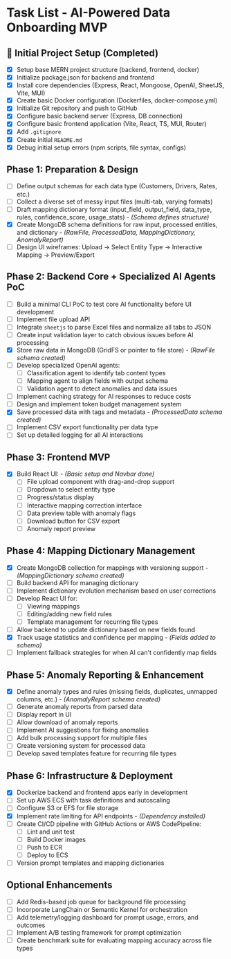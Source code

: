 # Task List - AI-Powered Data Onboarding MVP

## 🚀 Initial Project Setup (Completed)
- [X] Setup base MERN project structure (backend, frontend, docker)
- [X] Initialize package.json for backend and frontend
- [X] Install core dependencies (Express, React, Mongoose, OpenAI, SheetJS, Vite, MUI)
- [X] Create basic Docker configuration (Dockerfiles, docker-compose.yml)
- [X] Initialize Git repository and push to GitHub
- [X] Configure basic backend server (Express, DB connection)
- [X] Configure basic frontend application (Vite, React, TS, MUI, Router)
- [X] Add `.gitignore`
- [X] Create initial `README.md`
- [X] Debug initial setup errors (npm scripts, file syntax, configs)

## Phase 1: Preparation & Design
- [ ] Define output schemas for each data type (Customers, Drivers, Rates, etc.)
- [ ] Collect a diverse set of messy input files (multi-tab, varying formats)
- [ ] Draft mapping dictionary format (input_field, output_field, data_type, rules, confidence_score, usage_stats) - *(Schema defines structure)*
- [X] Create MongoDB schema definitions for raw input, processed entities, and dictionary - *(RawFile, ProcessedData, MappingDictionary, AnomalyReport)*
- [ ] Design UI wireframes: Upload → Select Entity Type → Interactive Mapping → Preview/Export

## Phase 2: Backend Core + Specialized AI Agents PoC
- [ ] Build a minimal CLI PoC to test core AI functionality before UI development
- [ ] Implement file upload API
- [ ] Integrate `sheetjs` to parse Excel files and normalize all tabs to JSON
- [ ] Create input validation layer to catch obvious issues before AI processing
- [X] Store raw data in MongoDB (GridFS or pointer to file store) - *(RawFile schema created)*
- [ ] Develop specialized OpenAI agents:
  - [ ] Classification agent to identify tab content types
  - [ ] Mapping agent to align fields with output schema
  - [ ] Validation agent to detect anomalies and data issues
- [ ] Implement caching strategy for AI responses to reduce costs
- [ ] Design and implement token budget management system
- [X] Save processed data with tags and metadata - *(ProcessedData schema created)*
- [ ] Implement CSV export functionality per data type
- [ ] Set up detailed logging for all AI interactions

## Phase 3: Frontend MVP
- [X] Build React UI: - *(Basic setup and Navbar done)*
  - [ ] File upload component with drag-and-drop support
  - [ ] Dropdown to select entity type
  - [ ] Progress/status display
  - [ ] Interactive mapping correction interface
  - [ ] Data preview table with anomaly flags
  - [ ] Download button for CSV export
  - [ ] Anomaly report preview

## Phase 4: Mapping Dictionary Management
- [X] Create MongoDB collection for mappings with versioning support - *(MappingDictionary schema created)*
- [ ] Build backend API for managing dictionary
- [ ] Implement dictionary evolution mechanism based on user corrections
- [ ] Develop React UI for:
  - [ ] Viewing mappings
  - [ ] Editing/adding new field rules
  - [ ] Template management for recurring file types
- [ ] Allow backend to update dictionary based on new fields found
- [X] Track usage statistics and confidence per mapping - *(Fields added to schema)*
- [ ] Implement fallback strategies for when AI can't confidently map fields

## Phase 5: Anomaly Reporting & Enhancement
- [X] Define anomaly types and rules (missing fields, duplicates, unmapped columns, etc.) - *(AnomalyReport schema created)*
- [ ] Generate anomaly reports from parsed data
- [ ] Display report in UI
- [ ] Allow download of anomaly reports
- [ ] Implement AI suggestions for fixing anomalies
- [ ] Add bulk processing support for multiple files
- [ ] Create versioning system for processed data
- [ ] Develop saved templates feature for recurring file types

## Phase 6: Infrastructure & Deployment
- [X] Dockerize backend and frontend apps early in development
- [ ] Set up AWS ECS with task definitions and autoscaling
- [ ] Configure S3 or EFS for file storage
- [X] Implement rate limiting for API endpoints - *(Dependency installed)*
- [ ] Create CI/CD pipeline with GitHub Actions or AWS CodePipeline:
  - [ ] Lint and unit test
  - [ ] Build Docker images
  - [ ] Push to ECR
  - [ ] Deploy to ECS
- [ ] Version prompt templates and mapping dictionaries

## Optional Enhancements
- [ ] Add Redis-based job queue for background file processing
- [ ] Incorporate LangChain or Semantic Kernel for orchestration
- [ ] Add telemetry/logging dashboard for prompt usage, errors, and outcomes
- [ ] Implement A/B testing framework for prompt optimization
- [ ] Create benchmark suite for evaluating mapping accuracy across file types
